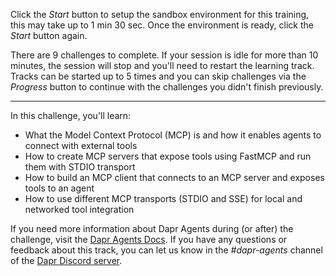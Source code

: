 Click the *Start* button to setup the sandbox environment for this training, this may take up to 1 min 30 sec. Once the environment is ready, click the *Start* button again.

There are 9 challenges to complete. If your session is idle for more than 10 minutes, the session will stop and you'll need to restart the learning track. Tracks can be started up to 5 times and you can skip challenges via the *Progress* button to continue with the challenges you didn't finish previously.

---
In this challenge, you'll learn:

- What the Model Context Protocol (MCP) is and how it enables agents to connect with external tools
- How to create MCP servers that expose tools using FastMCP and run them with STDIO transport
- How to build an MCP client that connects to an MCP server and exposes tools to an agent
- How to use different MCP transports (STDIO and SSE) for local and networked tool integration

If you need more information about Dapr Agents during (or after) the challenge, visit the [Dapr Agents Docs](https://dapr.github.io/dapr-agents/). If you have any questions or feedback about this track, you can let us know in the *#dapr-agents* channel of the [Dapr Discord server](https://bit.ly/dapr-discord).
